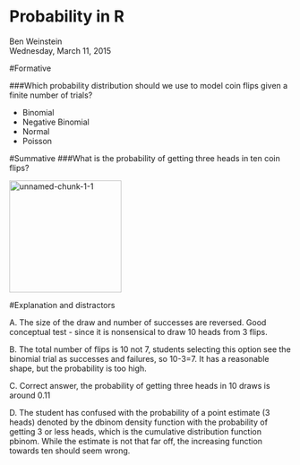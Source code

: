 # Probability in R
Ben Weinstein  
Wednesday, March 11, 2015  

#Formative

###Which probability distribution should we use to model coin flips given a finite number of trials?

* Binomial 
* Negative Binomial 
* Normal 
* Poisson 

#Summative
###What is the probability of getting three heads in ten coin flips?

<a href="https://www.flickr.com/photos/benweinstein/16842139316" title="unnamed-chunk-1-1 by Ben Weinstein, on Flickr"><img src="https://farm8.staticflickr.com/7636/16842139316_3ca4394c3c_s.jpg" width="200" height="200" alt="unnamed-chunk-1-1"></a>

#Explanation and distractors

A. The size of the draw and number of successes are reversed. Good conceptual test - since it is nonsensical to draw 10 heads from 3 flips.

B. The total number of flips is 10 not 7, students selecting this option see the binomial trial as successes and failures, so 10-3=7. It has a reasonable shape, but the probability is too high.

C. Correct answer, the probability of getting three heads in 10 draws is around 0.11

D. The student has confused with the probability of a point estimate (3 heads) denoted by the dbinom density function with the probability of getting 3 or less heads, which is the cumulative distribution function pbinom. While the estimate is not that far off, the increasing function towards ten should seem wrong.
